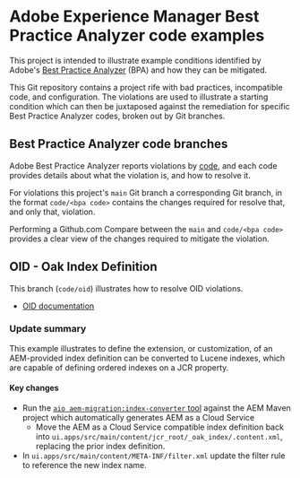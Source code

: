 # Adobe Experience Manager Best Practice Analyzer code examples

This project is intended to illustrate example conditions identified by Adobe's [Best Practice Analyzer](https://experienceleague.adobe.com/docs/experience-manager-cloud-service/moving/cloud-migration/best-practices-analyzer/overview-best-practices-analyzer.html?lang=en#cloud-migration) (BPA) and how they can be mitigated.

This Git repository contains a project rife with bad practices, incompatible code, and configuration. The violations are used to illustrate a starting condition which can then be juxtaposed against the remediation for specific Best Practice Analyzer codes, broken out by Git branches.

## Best Practice Analyzer code branches

Adobe Best Practice Analyzer reports violations by [code](https://experienceleague.adobe.com/docs/experience-manager-pattern-detection/table-of-contents/aso.html), and each code provides details about what the violation is, and how to resolve it.

For violations this project's `main` Git branch a corresponding Git branch, in the format `code/<bpa code>` contains the changes required for resolve that, and only that, violation.

Performing a Github.com Compare between the `main` and `code/<bpa code>` provides a clear view of the changes required to mitigate the violation.

## OID - Oak Index Definition

This branch (`code/oid`) illustrates how to resolve OID violations.

* [OID documentation](https://experienceleague.adobe.com/docs/experience-manager-pattern-detection/table-of-contents/oid.html)

### Update summary

This example illustrates to define the extension, or customization, of an AEM-provided index definition can be converted to Lucene indexes, which are capable of defining ordered indexes on a JCR property.

#### Key changes

* Run the [`aio aem-migration:index-converter` tool](https://experienceleague.adobe.com/docs/experience-manager-cloud-service/moving/refactoring-tools/index-converter.html) against the AEM Maven project which automatically generates AEM as a Cloud Service 
  * Move the AEM as a Cloud Service compatible index definition back into `ui.apps/src/main/content/jcr_root/_oak_index/.content.xml`, replacing the prior index definition.
* In `ui.apps/src/main/content/META-INF/filter.xml` update the filter rule to reference the new index name.
